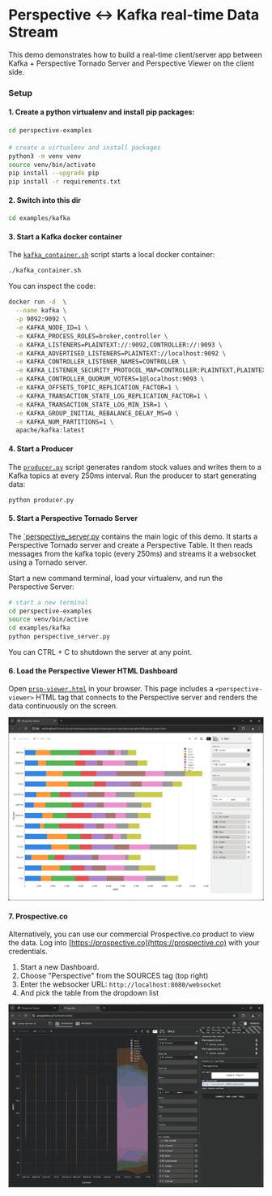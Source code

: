 # Perspective <-> Kafka real-time Data Stream

This demo demonstrates how to build a real-time client/server app between Kafka + Perspective Tornado Server and Perspective Viewer on the client side.

### Setup

#### 1. Create a python virtualenv and install pip packages:

```bash
cd perspective-examples

# create a virtualenv and install packages
python3 -m venv venv
source venv/bin/activate
pip install --upgrade pip
pip install -r requirements.txt
```

#### 2. Switch into this dir

```bash
cd examples/kafka
```

#### 3. Start a Kafka docker container

The [`kafka_container.sh`](./kafka_conrainer.sh) script starts a local docker container:

```bash
./kafka_container.sh
```

You can inspect the code:

```bash
docker run -d  \
  --name kafka \
  -p 9092:9092 \
  -e KAFKA_NODE_ID=1 \
  -e KAFKA_PROCESS_ROLES=broker,controller \
  -e KAFKA_LISTENERS=PLAINTEXT://:9092,CONTROLLER://:9093 \
  -e KAFKA_ADVERTISED_LISTENERS=PLAINTEXT://localhost:9092 \
  -e KAFKA_CONTROLLER_LISTENER_NAMES=CONTROLLER \
  -e KAFKA_LISTENER_SECURITY_PROTOCOL_MAP=CONTROLLER:PLAINTEXT,PLAINTEXT:PLAINTEXT \
  -e KAFKA_CONTROLLER_QUORUM_VOTERS=1@localhost:9093 \
  -e KAFKA_OFFSETS_TOPIC_REPLICATION_FACTOR=1 \
  -e KAFKA_TRANSACTION_STATE_LOG_REPLICATION_FACTOR=1 \
  -e KAFKA_TRANSACTION_STATE_LOG_MIN_ISR=1 \
  -e KAFKA_GROUP_INITIAL_REBALANCE_DELAY_MS=0 \
  -e KAFKA_NUM_PARTITIONS=1 \
  apache/kafka:latest
```

#### 4. Start a Producer

The [`producer.py`](./producer.py) script generates random stock values and writes them to a Kafka topics at every 250ms interval. Run the producer to start generating data:

```bash
python producer.py
```

#### 5. Start a Perspective Tornado Server

The [`perspective_server.py](./perspective_server.py) contains the main logic of this demo. It starts a Perspective Tornado server and create a Perspective Table. It then reads messages from the kafka topic (every 250ms) and streams it a websocket using a Tornado server.

Start a new command terminal, load your virtualenv, and run the Perspective Server:

```bash
# start a new terminal
cd perspective-examples
source venv/bin/active
cd examples/kafka
python perspective_server.py
```

You can CTRL + C to shutdown the server at any point.

#### 6. Load the Perspective Viewer HTML Dashboard

Open [`prsp-viewer.html`](./prsp-viewer.html) in your browser. This page includes a `<perspective-viewer>` HTML tag that connects to the Perspective server and renders the data continuously on the screen.

![Perspective Viewer](./imgs/prsp-01.png)

#### 7. Prospective.co

Alternatively, you can use our commercial Prospective.co product to view the data. Log into [https://prospective.co](https://prospective.co) with your credentials.

1. Start a new Dashboard.
2. Choose "Perspective" from the SOURCES tag (top right)
3. Enter the websocker URL: `http://localhost:8080/websocket`
4. And pick the table from the dropdown list

![Prospective](./imgs/prosp-01.png)


